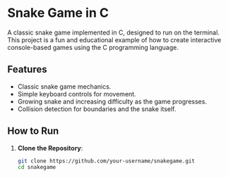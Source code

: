 # Snake Game in C

A classic snake game implemented in C, designed to run on the terminal. This project is a fun and educational example of how to create interactive console-based games using the C programming language.

## Features

- Classic snake game mechanics.
- Simple keyboard controls for movement.
- Growing snake and increasing difficulty as the game progresses.
- Collision detection for boundaries and the snake itself.

## How to Run

1. **Clone the Repository**:
   ```bash
   git clone https://github.com/your-username/snakegame.git
   cd snakegame
